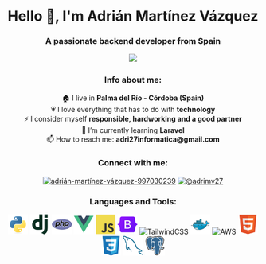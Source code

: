<h1 align="center">Hello 👋, I'm Adrián Martínez Vázquez</h1>
<h3 align="center">A passionate backend developer from Spain</h3>

<p align="center"> 
  <img src="https://media2.giphy.com/media/qgQUggAC3Pfv687qPC/giphy.gif?cid=ecf05e47wxd73nzss9azs2aio9b26bnuv9h0l8k9w6klgjuk&rid=giphy.gif&ct=g">
</p>

<div align="center"> 
  <h3 >Info about me:</h3>
  <div style="display: flex; flex-flow: column wrap; justify-content: center; align-items: center;">
    <div>🏠 I live in <b>Palma del Río - Córdoba (Spain)</b></div>
    <div>💗 I love everything that has to do with <b>technology</b></div>
    <div>⚡ I consider myself <b> responsible, hardworking and a good partner </b></div>
    <div>🌱 I’m currently learning <b>Laravel</b></div>
    <div>📫 How to reach me: <b>adri27informatica@gmail.com</b></div>
  </div>
</div>

<div align="center">
  <h3>Connect with me:</h3>
  <p >
  <a href="https://www.linkedin.com/in/adri%C3%A1n-mart%C3%ADnez-v%C3%A1zquez/" target="blank"><img align="center" src="https://raw.githubusercontent.com/rahuldkjain/github-profile-readme-generator/master/src/images/icons/Social/linked-in-alt.svg" alt="adrián-martínez-vázquez-997030239" height="30" width="40" /></a>
  <a href="https://twitter.com/@adrimv27" target="blank"><img align="center" src="https://raw.githubusercontent.com/rahuldkjain/github-profile-readme-generator/master/src/images/icons/Social/twitter.svg" alt="@adrimv27" height="30" width="40" /></a>
  </p>
</div>

<div align="center">
  <h3>Languages and Tools:</h3>
  <p>
    <img src="https://raw.githubusercontent.com/devicons/devicon/master/icons/python/python-original.svg" alt="Python" width="40" height="40" /> 
    <img src="https://raw.githubusercontent.com/devicons/devicon/master/icons/django/django-plain.svg" alt="Django" width="40" height="40"/>
    <img src="https://raw.githubusercontent.com/devicons/devicon/master/icons/php/php-original.svg" alt="PHP" width="40" height="40"/>
    <img src="https://raw.githubusercontent.com/devicons/devicon/master/icons/vuejs/vuejs-original.svg" alt="Vue.js" width="40" height="40"/>
    <img src="https://raw.githubusercontent.com/devicons/devicon/master/icons/javascript/javascript-original.svg" alt="JavaScript" width="40" height="40"/>
    <img src="https://raw.githubusercontent.com/devicons/devicon/master/icons/bootstrap/bootstrap-original.svg" alt="Bootstrap" width="40" height="40"/>
    <img src="https://upload.wikimedia.org/wikipedia/commons/d/d5/Tailwind_CSS_Logo.svg" alt="TailwindCSS" width="40" height="40"/>
    <img src="https://raw.githubusercontent.com/devicons/devicon/master/icons/docker/docker-original.svg" alt="Docker" width="40" height="40"/>
    <img src="https://upload.wikimedia.org/wikipedia/commons/9/93/Amazon_Web_Services_Logo.svg" alt="AWS" width="50" height="30"/>
    <img src="https://raw.githubusercontent.com/devicons/devicon/master/icons/html5/html5-original.svg" alt="HTML" width="40" height="40"/>
    <img src="https://raw.githubusercontent.com/devicons/devicon/master/icons/css3/css3-original.svg" alt="CSS" width="40" height="40"/>
    <img src="https://raw.githubusercontent.com/devicons/devicon/master/icons/mysql/mysql-original.svg" alt="MySQL" width="40" height="40"/>
    <img src="https://raw.githubusercontent.com/devicons/devicon/master/icons/postgresql/postgresql-original.svg" alt="PostgreSQL" width="40" height="40"/>
  </p>
</div>
